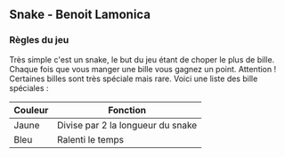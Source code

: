 ## Snake - Benoit Lamonica

### Règles du jeu

Très simple c'est un snake, le but du jeu étant de choper le plus de bille. Chaque fois que vous manger une bille vous gagnez un point.
Attention ! Certaines billes sont très spéciale mais rare. Voici une liste des bille spéciales :

| Couleur | Fonction                          |
| ------- | --------------------------------- |
| Jaune   | Divise par 2 la longueur du snake |
| Bleu    | Ralenti le temps                  |
